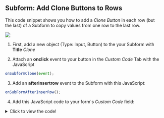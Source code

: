 ## Subform: Add Clone Buttons to Rows

This code snippet shows you how to add a *Clone Button* in each row (but the last) of a Subform to copy values from one row to the last row.

<p align="left">
  <img src="https://s6.gifyu.com/images/clone_row.gif" >
</p>

1. First, add a new object (Type: Input, Button) to the your Subform with **Title** *Clone*

2. Attach an **onclick** event to your button in the *Custom Code* Tab with the JavaScript  

```javascript
onSubformClone(event);
```

3. Add an **afterinsertrow** event to the Subform with this JavaScript:

```javascript
onSubFormAfterInserRow();
```

4. Add this JavaScript code to your form's *Custom Code* field:

<details>
  <summary>Click to view the code!</summary>
  
  ```javascript
var sfId = 'Subform_Object_ID'; // <-- Replace with the Subform Object ID.
var btnCloneId = 'Clone_Button_ID'; // <-- Replace with the Button ID of the Clone Button


function getRowNumber(id) {
    return $('#' + String(id)).attr('data-nu-prefix').slice(-3);
}

function onSubformClone(event) {

    var id = event.target.id;

    var sfId = $('#' + id).attr('data-nu-form');

    var sr = nuPad3(getRowNumber(id));
    var dr = nuPad3(nuSubformObject(sfId).rows.length - 1);

    var obj = nuSubformObject(sfId)
    for (var c = 0; c < obj.fields.length - 1; c++) {

        var s = $('#' + sfId + nuPad3(sr) + obj.fields[c]);
        var d = $('#' + sfId + nuPad3(dr) + obj.fields[c]);

        if (s.is(':radio,:checkbox')) {
            d.prop('checked', s.prop('checked')).change();
        } else {
            d.val(s.val()).change();
        }

    }
}

function hideLastCloneButton() {

    var r = nuPad3(nuSubformObject(sfId).rows.length - 1);
    cloneButton = st + nuPad3(r) + btnCloneId;
    nuHide(cloneButton);
}

function onSubFormAfterInserRow() {

    // Show all clone buttons
    $("[id$='" + btnCloneId + "']").each(function (i, obj) {
        nuShow($(this).attr('id'));
    });

    hideLastCloneButton();
}

if (nuFormType() == 'edit') {
    hideLastCloneButton();
}

  ```
</details>

